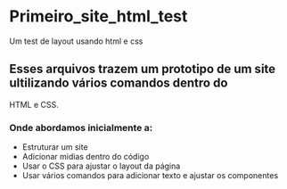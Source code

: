 # Primeiro_site_html_test
Um test de layout usando html e css

## Esses arquivos trazem um prototipo de um site ultilizando vários comandos dentro do
HTML e CSS.

### Onde abordamos inicialmente a:

- Estruturar um site
- Adicionar midias dentro do código
- Usar o CSS para ajustar o layout da página
- Usar vários comandos para adicionar texto e ajustar os componentes